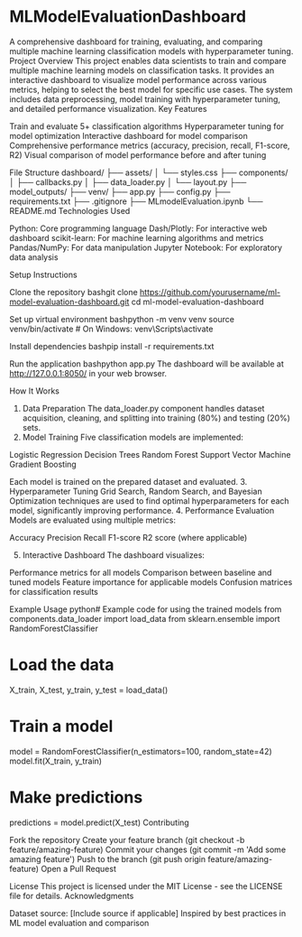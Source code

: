 # MLModelEvaluationDashboard

A comprehensive dashboard for training, evaluating, and comparing multiple machine learning classification models with hyperparameter tuning.
Project Overview
This project enables data scientists to train and compare multiple machine learning models on classification tasks. It provides an interactive dashboard to visualize model performance across various metrics, helping to select the best model for specific use cases. The system includes data preprocessing, model training with hyperparameter tuning, and detailed performance visualization.
Key Features

Train and evaluate 5+ classification algorithms
Hyperparameter tuning for model optimization
Interactive dashboard for model comparison
Comprehensive performance metrics (accuracy, precision, recall, F1-score, R2)
Visual comparison of model performance before and after tuning

File Structure
dashboard/
├── assets/
│   └── styles.css
├── components/
│   ├── callbacks.py
│   ├── data_loader.py
│   └── layout.py
├── model_outputs/
├── venv/
├── app.py
├── config.py
├── requirements.txt
├── .gitignore
├── MLmodelEvaluation.ipynb
└── README.md
Technologies Used

Python: Core programming language
Dash/Plotly: For interactive web dashboard
scikit-learn: For machine learning algorithms and metrics
Pandas/NumPy: For data manipulation
Jupyter Notebook: For exploratory data analysis

Setup Instructions

Clone the repository
bashgit clone https://github.com/yourusername/ml-model-evaluation-dashboard.git
cd ml-model-evaluation-dashboard

Set up virtual environment
bashpython -m venv venv
source venv/bin/activate  # On Windows: venv\Scripts\activate

Install dependencies
bashpip install -r requirements.txt

Run the application
bashpython app.py
The dashboard will be available at http://127.0.0.1:8050/ in your web browser.

How It Works
1. Data Preparation
The data_loader.py component handles dataset acquisition, cleaning, and splitting into training (80%) and testing (20%) sets.
2. Model Training
Five classification models are implemented:

Logistic Regression
Decision Trees
Random Forest
Support Vector Machine
Gradient Boosting

Each model is trained on the prepared dataset and evaluated.
3. Hyperparameter Tuning
Grid Search, Random Search, and Bayesian Optimization techniques are used to find optimal hyperparameters for each model, significantly improving performance.
4. Performance Evaluation
Models are evaluated using multiple metrics:

Accuracy
Precision
Recall
F1-score
R2 score (where applicable)

5. Interactive Dashboard
The dashboard visualizes:

Performance metrics for all models
Comparison between baseline and tuned models
Feature importance for applicable models
Confusion matrices for classification results

Example Usage
python# Example code for using the trained models
from components.data_loader import load_data
from sklearn.ensemble import RandomForestClassifier

# Load the data
X_train, X_test, y_train, y_test = load_data()

# Train a model
model = RandomForestClassifier(n_estimators=100, random_state=42)
model.fit(X_train, y_train)

# Make predictions
predictions = model.predict(X_test)
Contributing

Fork the repository
Create your feature branch (git checkout -b feature/amazing-feature)
Commit your changes (git commit -m 'Add some amazing feature')
Push to the branch (git push origin feature/amazing-feature)
Open a Pull Request

License
This project is licensed under the MIT License - see the LICENSE file for details.
Acknowledgments

Dataset source: [Include source if applicable]
Inspired by best practices in ML model evaluation and comparison
